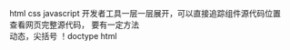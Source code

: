 html css javascript 
开发者工具一层一层展开，可以直接追踪组件源代码位置   
查看网页完整源代码， 要有一定方法  
动态，尖括号   ！doctype html   
<head></head>   <meta name="">   <script src="...js">   <div class=""> <title></title>  <br/> <img src="xxx.jpg">
网络呈现的字体格式在css（对齐）   样式
交互程序js 
动态效果的渲染   
网页： 文字 图像 表格 链接 脚本   
用换行缩进表达等级
文本  段落<p></p> 换行<br> break 标题<h2></h2>head 粗体<b></b>bold <strong> 斜体<i></i>italic <em> 语义化 
图形  <img src="" width="80" height="90" alt="文本">   .gif .jpg不能透明.webp压缩  .png可以透明    可选表达   
f12开发者工具   
链接 跳转  地址写法   <a href= ... >文字或图片</a>   a: anchor href: hyper reference    
... ->  url 写法 绝对url（带http www) 和相对url   link    
<!--<div class="">...<...>--!>   写注释，相当于删除    
预设格式
空哥 &nbsp  
表  一维列表(和之前readme里面格式相当)  <ul><li>...</li><li></li></ul> 每一个列表项目里面有多个item    
二维表格  
<table>
<tr><td>...<td>...<td>...</tr>
<tr><td>...<td>...<td>...</tr>
</table>
css风格格式  f12里面可移动过去查看样式
用<p style="...">直接写
或者用<p class=".news“ > 引用定义好的样式  <style>.news{color:red border:solid  1 px red;}</style>

script  
脚本语言，<script></script> 
alert("hello")弹出   document.write(new Date()) console.log("hello")  f12在console中可见  
编辑网页 记事本 edit编辑器文件 可视化（不大用）  
文件的编辑保存和浏览 文件拓展为.html utf-8 编码 用浏览器打开  
vscode技巧  ！+tab 各种tab  tab补全大部分格式和代码    
一系列复杂的用法，骚的用法，要多写，多练，越快越好，还要有特效添加   超链接  图   
内容结构化，内容与格式  live preview    f1选指令  table  文图表链     
嵌套： footer p 表示内部（？
margin 边缘  右下左上   一个div会左右占满，float实现并排 after before


javascript部分
基础  
网页图形文本链接之外的小程序  js是解释性语言  弥补html  
浏览器虚拟机来解释 
oak->java 
livescript->javascript(ECMAScript)  ES5/ES6 
网页运行 解释性 弱类型 基于对象   
行为控制
<script src="..."></script>  
<script>alert(1990)</script>
var n=1;
var s="abc"
var p ={name:"li",age:10};
var ary=[4,5,6]
var 区分大小写
段落 function xxx(){...}
html交互：获得dom对象，对象属性方法事件onclick onmouseover 周期setinteval(fun,100);
<label for="guess"></label>
全放到.container{box...}里面
<input type="number" id="guess" min="1" max="100" >
<button> onlick="checkGuess()">  联系  <script>...const guessInput = document.getElementById("guess");获得对象 const guess=parseInt(guessInput,10);
function checkGuess(){...} const 常量
css:input[type="number"]{xxx} button{...} p.result p.error <p class="error"> 直接写   
... result = getElementById("xxx")document对象这是一个reference引用
 result.classList.remove("error") 去除error内容  result.innerHTML = message;  绑定事件来调用 先得到再操作（改变样式或内容） 修改程序（先有模子）
parseint("123",10);   10进制
""+123
document.write
console.log(n);
if for while...
 类似c系列和java  
 html注释 <!-- --> css注释 /* */
 number string boolean undefined     引用object array function  
 弱类型强制转换  
 parseInt("123px",10) 123
 parseInt parseInt("123.46")  124 
 toString() 
 isNaN()
 !!a bool 类型
 var x; let y; 变量常量 var不确定类型 
 特殊用法  
 a||a"100px"
 fun && func()
 if fun not null then func()
 嵌入  a=100 s='value is ${a}'  单引号也行
 像python的 "x={y}"    
 语句后写分号也可以不写...? 乐（ 
for(let i=0;i<=4;i++)
innerHTML 就是当前显示的逐行  
div{width:2px; height:50px; float:left;}  float 向左并排  
hsl循环 
for(...i...)
<div style='background-color:hsl("+i+，100%，50%")'></div> 循环  
把div弄成小球： div:{width:100px; height:100px;border_radius:50%; position:absolute;background-image:radius-gradient}
计时器函数 ssetInteva(function(){...})匿名函数
<script type="...">...
任务分解 多写函数  
有意思，感觉写html javascript脚本这种东西就跟实习brax的json yaml机制差不多
添加组件（手动代码添加） d=document.createElement('div') createTextNode() 之后getElement 之后appendChild(d)    
js核心：直接对对象操作：getElementBy...  也可以css查询 qsa  auerySelectorAll 
odiv.style.cssText=...
odiv.classList.add("")
三要素属性方法事件
onclick=函数名写到button上 script中get...onclick=函数名、匿名函数 
addEventListener("click",fuction(e){}) 
onmouseover onmouseout   
可以考虑添加点音乐  
audio video 首批添加到的标签 src =' controls='' autoplay='' muted->autoplay  controls是调节音量 id=''
第三方的js库  video.js plyr.js (as an import)
make player yours  
aria label
object  embed flash  param
矢量图不会失真，记住向量关键点的坐标 SVG格式    <svg>格式  <circle>  stroke 基本元素和结构元素  都是直接用svg作图而不是用图标
表单form 含有多个input form action method input 
表单申请和发送（账号密码交互这种） 用户填写并提交给服务器，就是常见的“是否重新发送表单”  
表单： name method action 处理位置  
接收信息的网页处理就是后端，受到并处理  
<form action=".../...org/net method=="POST">
<input type='...>  <type name='' checked>
<input type='...' name='' value=..  
text radio单选，checkbox 多选，
reset submit button passward file hidden image  
文件上传控件 <input type="file " > enctype多部份二进制 唯一标识序列号
MIME标准编码方式   指定传文件的编码 text/html   
input打天下，select下拉框选择 常规老古董网页，老古董界面NET   textarea select-option  textarea rows= name= cols= wrap=
option checkbox 
新的input控件 number range url email tel search color date ...  
html5:
<input type=''>  placeholder 提示信息 
autocomplete='on''off'填入之前的 
autofocus自动聚焦到焦点 
input前面可以加label <label for="">  <input id=""> 方便用户点击 
label对齐 table tr td 
或者css直接写 label{display:inline-block;text-align;right;}  
表单验证 form的onsubmit验证 true false 或者button的onclick验证成功之后调用form的submit    <input ... min= max= ><required > <pattern>匹配 <multiply>
控件组  
<fieldset>
<legend>
field 1a:<...><br>
提供选项：
<input... list="">
<datalist id="">
<option>


css3 复杂的效果，标准发展和统一 
大部分浏览器都互相支持 
浏览器前缀 webkit (chrone safari edge) moz(firefox) ms(IE trident ) -o- (presto Opera) autoprefixer 
使用浏览器前缀的示例，组件加前缀直接调用  不支持css3就用js实现   
属性选择器 兄弟选择器伪类选择器 伪元素  input[type="password"]  a[...href$='pdf],a[class='item'] 用于库
div-img兄弟 
相邻兄弟li+li  label+input  
input:checked(...)
input:checked+... 
选中文字底色改成红色： ::select  
装饰 布局交互动态效果 
布局 盒模型 网格模型 动画
filter 方法，滤镜等
装饰  颜色 16进制 #RRGGBB 或#RGB RGBA alpha不透明度 rgb(0 255 0 / 50%)  HSL/A  hsl(240 100% 50%) hsla(240 100% 50% / 50%)
shift+click 三种表达转换（换算）    
色环  hsl写法 色调，饱和度，亮度 一般用的100% 50%  opacity   
对话框，别人遮住一点变暗  打开对话框-开关关闭冰还原  
<button onclick="openDialog()">open</button>
<>框页面
    <>
    <div class=""closebtn> onclick=""closeDialog()">x</div>   用x来代表关闭按钮    
    <div ... cover>
    ...
    <>
<>
重点：
.cover{
    opacity:3  
    width height 100% 全部遮住（实际上变暗就是放了一层cover层在上面罢了  
}
.wrapper{
    position:fixed 
    z-index:1000
    top:50% left:50% width:100px
    margin-left:100px margin-top max-width padding中间距离关系
}
.closebtn{
    position:absolute right:10px padding:5px cursor:pointer 
}
.content{
    min-width: 100px 
    min-height:...
    width 
    margin: 0px 
}
style="display:none"
边框 border   
阴影  box-shadow  rgba颜色透明度  文字阴影边框 和 定制按钮  
图片的旋转 transform：rotate(7deg)  
box-shadow: 20px 20px 20px #aaaaaa 
transition: border-color .15s box-shadow .15s   
背景 
复杂的css可以一直写直到手动写出渐变色效果  
特殊图片  linear-gradient背景作为图片输入处理 center 30% center 30% from...to...
attachment 
radial-gradient 滤镜渐变 css直接实现一定效果  
repeating-radial-gradient 一些乱七八糟的构图功能 加渐变区块  
sprite图小图标合并来减少网络的传输   sprite.css  应用工具，合成之后在屏幕上选定长图显示范围来选择   
字体图标  font awesome link直接引用   
changelog 很多很多各种用法，不过主要还是布局的熟练度得补一下，
定义一个字体没有组件，就直接给它.before .after加一个content使用定义好的字体

动画设计，动态效果， 大部分靠css，不是插入视频而是直接对一个图标的transform和transition加速度和效果来重复播放   动画和过渡：动画多个关键帧 不需要实践 而过渡只有两个状态，要用事件激发 hover  动画直接.mydiv(animation: xxx 1s)   
两层引用    
slice-box slice-box:hover slice是用长条背景来操作显示区段  anim-image anim-image:hover anim是图片滑入滑出   
animation time  
subcontent mycheckbox 隐藏  线性渐变  transparent .nav .drop-down  drop-down-content  .nav a:hover    
定位四大关键 display position float fixed   
css3 布局   table表格和float:left以外的其他布局   
flex布局 实现对齐 display:flex justify-content   align-items centter 主轴另轴对齐   
table displlay:table-row table-cell   vertical-align middle table-cell 格子，功能更强  
grid     


json不能注释，作为存储和不同语言之间的桥梁
函数一等公民  
function func(x,y,x)
{
    if(x==undefined)
}
call调用（复杂系统）[].filter.call(...)过滤只对复杂对象使用
apply传递数组形式的参数
function.max.apply([...])   
函数灵活  var x  let y    
函数返回一个函数，如果里面用到外面的就会把外面的作为闭包处理起来  
传递多个自由参数：args 数组拆开等  =>系列 运算符  ？fn(a,b)
this的绑定 this随着进展自动绑定上下文 that    
speak=function(){...}
使用function作为对象来构造对象：原型链 对象也是函数
特殊的继承方法   Person.aclipse.speak  
es新版中的数组  延展运算符  fuction(...a) 代表a=[1,4,6]参数  [b,c]=a 对左边复制  [...1,...1]
[age,name] = {...d}
{...d,...{school:'pku'.score:90,age:20}}  
math对象，math方法 字符串String对象  fromCharCode   
ES6 新旧语法转换（js新版） 
对象 var x={"a":"b","b":func(){...},x}键值对 面向对象，可以是函数
 p.a p["a"] p[0]
 for (var x in range)  
 curing化，闭包实现部分求值   
 prototype.constructor == Person  
 new Speak().speak()  
 ...prototype=person()
 .slice .splice  
 Dom对象  具体的环境对象 浏览器和文档对象
 



 